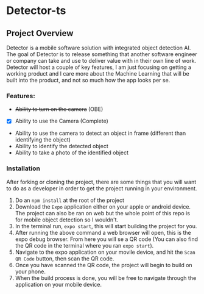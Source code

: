 # Detector-ts

## Project Overview

Detector is a mobile software solution with integrated object detection AI. The goal of Detector is to release something that another
software engineer or company can take and use to deliver value with in their own line of work. Detector will host a couple of key features, I am just focusing on getting a working product and I care more about the Machine Learning that will be built into the product, and not so much how the app looks per se.

### Features:

- ~~Ability to turn on the camera~~ (OBE)
- [x] Ability to use the Camera (Complete)
- Ability to use the camera to detect an object in frame (different than identifying the object)
- Ability to identify the detected object
- Ability to take a photo of the identified object

### Installation

After forking or cloning the project, there are some things that you will want to do as a developer in order to get the project running in your environment.

1. Do an `npm install` at the root of the project
1. Download the `Expo` application either on your apple or android device. The project can also be ran on web but the whole point of this repo is for mobile object detection so I wouldn't.
1. In the terminal run, `expo start`, this will start building the project for you.
1. After running the above command a web browser will open, this is the expo debug browser. From here you will se a QR code (You can also find the QR code in the terminal where you ran `expo start`).
1. Navigate to the expo application on your movile device, and hit the `Scan QR Code` button, then scan the QR code.
1. Once you have scanned the QR code, the project will begin to build on your phone.
1. When the build process is done, you will be free to navigate through the application on your mobile device.
